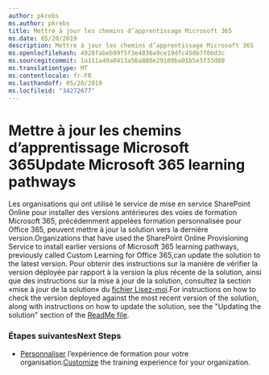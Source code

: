 ```yaml
---
author: pkrebs
ms.author: pkrebs
title: Mettre à jour les chemins d’apprentissage Microsoft 365
ms.date: 05/20/2019
description: Mettre à jour les chemins d’apprentissage Microsoft 365
ms.openlocfilehash: 4928fabeb99f5f3e4836a9ce19dfc45db7f0bd3c
ms.sourcegitcommit: 1a111a49a0413a56a880e29109ba01b5e5f33d09
ms.translationtype: MT
ms.contentlocale: fr-FR
ms.lasthandoff: 05/20/2019
ms.locfileid: "34272677"
---
```

# <a name="update-microsoft-365-learning-pathways"></a><span data-ttu-id="1a8d5-103">Mettre à jour les chemins d’apprentissage Microsoft 365</span><span class="sxs-lookup"><span data-stu-id="1a8d5-103">Update Microsoft 365 learning pathways</span></span>

<span data-ttu-id="1a8d5-104">Les organisations qui ont utilisé le service de mise en service SharePoint Online pour installer des versions antérieures des voies de formation Microsoft 365, précédemment appelées formation personnalisée pour Office 365, peuvent mettre à jour la solution vers la dernière version.</span><span class="sxs-lookup"><span data-stu-id="1a8d5-104">Organizations that have used the SharePoint Online Provisioning Service to install earlier versions of Microsoft 365 learning pathways, previously called Custom Learning for Office 365,can update the solution to the latest version.</span></span> <span data-ttu-id="1a8d5-105">Pour obtenir des instructions sur la manière de vérifier la version déployée par rapport à la version la plus récente de la solution, ainsi que des instructions sur la mise à jour de la solution, consultez la section «mise à jour de la solution» du [fichier Lisez-moi](https://github.com/pnp/custom-learning-office-365/blob/master/README.md).</span><span class="sxs-lookup"><span data-stu-id="1a8d5-105">For instructions on how to check the version deployed against the most recent version of the solution, along with instructions on how to update the solution, see the "Updating the solution" section of the [ReadMe file](https://github.com/pnp/custom-learning-office-365/blob/master/README.md).</span></span>  

### <a name="next-steps"></a><span data-ttu-id="1a8d5-106">Étapes suivantes</span><span class="sxs-lookup"><span data-stu-id="1a8d5-106">Next Steps</span></span>
- <span data-ttu-id="1a8d5-107">[Personnaliser](custom_overview.md) l’expérience de formation pour votre organisation.</span><span class="sxs-lookup"><span data-stu-id="1a8d5-107">[Customize](custom_overview.md) the training experience for your organization.</span></span>

